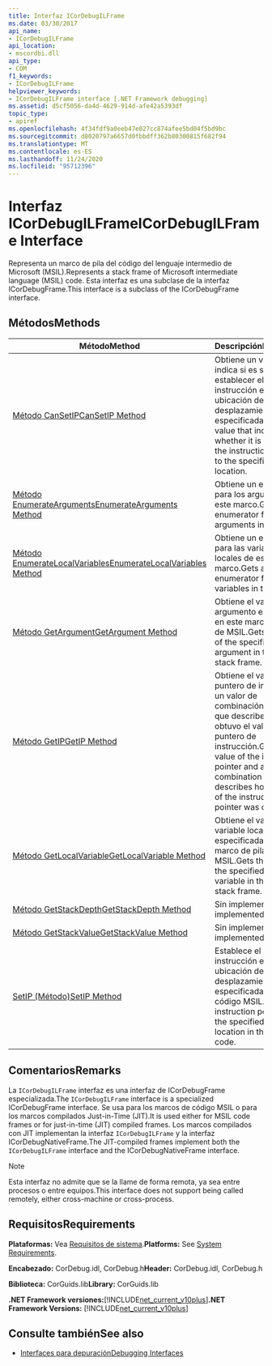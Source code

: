 ```yaml
---
title: Interfaz ICorDebugILFrame
ms.date: 03/30/2017
api_name:
- ICorDebugILFrame
api_location:
- mscordbi.dll
api_type:
- COM
f1_keywords:
- ICorDebugILFrame
helpviewer_keywords:
- ICorDebugILFrame interface [.NET Framework debugging]
ms.assetid: d5cf5056-da4d-4629-914d-afe42a5393df
topic_type:
- apiref
ms.openlocfilehash: 4f34fdf9a0eeb47e027cc874afee5bd04f5bd9bc
ms.sourcegitcommit: d8020797a6657d0fbbdff362b80300815f682f94
ms.translationtype: MT
ms.contentlocale: es-ES
ms.lasthandoff: 11/24/2020
ms.locfileid: "95712396"
---
```

# <a name="icordebugilframe-interface"></a><span data-ttu-id="e4fc9-102">Interfaz ICorDebugILFrame</span><span class="sxs-lookup"><span data-stu-id="e4fc9-102">ICorDebugILFrame Interface</span></span>

<span data-ttu-id="e4fc9-103">Representa un marco de pila del código del lenguaje intermedio de Microsoft (MSIL).</span><span class="sxs-lookup"><span data-stu-id="e4fc9-103">Represents a stack frame of Microsoft intermediate language (MSIL) code.</span></span> <span data-ttu-id="e4fc9-104">Esta interfaz es una subclase de la interfaz ICorDebugFrame.</span><span class="sxs-lookup"><span data-stu-id="e4fc9-104">This interface is a subclass of the ICorDebugFrame interface.</span></span>  
  
## <a name="methods"></a><span data-ttu-id="e4fc9-105">Métodos</span><span class="sxs-lookup"><span data-stu-id="e4fc9-105">Methods</span></span>  
  
|<span data-ttu-id="e4fc9-106">Método</span><span class="sxs-lookup"><span data-stu-id="e4fc9-106">Method</span></span>|<span data-ttu-id="e4fc9-107">Descripción</span><span class="sxs-lookup"><span data-stu-id="e4fc9-107">Description</span></span>|  
|------------|-----------------|  
|[<span data-ttu-id="e4fc9-108">Método CanSetIP</span><span class="sxs-lookup"><span data-stu-id="e4fc9-108">CanSetIP Method</span></span>](icordebugilframe-cansetip-method.md)|<span data-ttu-id="e4fc9-109">Obtiene un valor que indica si es seguro establecer el puntero de instrucción en la ubicación de desplazamiento especificada.</span><span class="sxs-lookup"><span data-stu-id="e4fc9-109">Gets a value that indicates whether it is safe to set the instruction pointer to the specified offset location.</span></span>|  
|[<span data-ttu-id="e4fc9-110">Método EnumerateArguments</span><span class="sxs-lookup"><span data-stu-id="e4fc9-110">EnumerateArguments Method</span></span>](icordebugilframe-enumeratearguments-method.md)|<span data-ttu-id="e4fc9-111">Obtiene un enumerador para los argumentos de este marco.</span><span class="sxs-lookup"><span data-stu-id="e4fc9-111">Gets an enumerator for the arguments in this frame.</span></span>|  
|[<span data-ttu-id="e4fc9-112">Método EnumerateLocalVariables</span><span class="sxs-lookup"><span data-stu-id="e4fc9-112">EnumerateLocalVariables Method</span></span>](icordebugilframe-enumeratelocalvariables-method.md)|<span data-ttu-id="e4fc9-113">Obtiene un enumerador para las variables locales de este marco.</span><span class="sxs-lookup"><span data-stu-id="e4fc9-113">Gets an enumerator for the local variables in this frame.</span></span>|  
|[<span data-ttu-id="e4fc9-114">Método GetArgument</span><span class="sxs-lookup"><span data-stu-id="e4fc9-114">GetArgument Method</span></span>](icordebugilframe-getargument-method.md)|<span data-ttu-id="e4fc9-115">Obtiene el valor del argumento especificado en este marco de pila de MSIL.</span><span class="sxs-lookup"><span data-stu-id="e4fc9-115">Gets the value of the specified argument in this MSIL stack frame.</span></span>|  
|[<span data-ttu-id="e4fc9-116">Método GetIP</span><span class="sxs-lookup"><span data-stu-id="e4fc9-116">GetIP Method</span></span>](icordebugilframe-getip-method.md)|<span data-ttu-id="e4fc9-117">Obtiene el valor del puntero de instrucción y un valor de combinación bit a bit que describe cómo se obtuvo el valor del puntero de instrucción.</span><span class="sxs-lookup"><span data-stu-id="e4fc9-117">Gets the value of the instruction pointer and a bitwise combination value that describes how the value of the instruction pointer was obtained.</span></span>|  
|[<span data-ttu-id="e4fc9-118">Método GetLocalVariable</span><span class="sxs-lookup"><span data-stu-id="e4fc9-118">GetLocalVariable Method</span></span>](icordebugilframe-getlocalvariable-method.md)|<span data-ttu-id="e4fc9-119">Obtiene el valor de la variable local especificada en este marco de pila de MSIL.</span><span class="sxs-lookup"><span data-stu-id="e4fc9-119">Gets the value of the specified local variable in this MSIL stack frame.</span></span>|  
|[<span data-ttu-id="e4fc9-120">Método GetStackDepth</span><span class="sxs-lookup"><span data-stu-id="e4fc9-120">GetStackDepth Method</span></span>](icordebugilframe-getstackdepth-method.md)|<span data-ttu-id="e4fc9-121">Sin implementar.</span><span class="sxs-lookup"><span data-stu-id="e4fc9-121">Not implemented.</span></span>|  
|[<span data-ttu-id="e4fc9-122">Método GetStackValue</span><span class="sxs-lookup"><span data-stu-id="e4fc9-122">GetStackValue Method</span></span>](icordebugilframe-getstackvalue-method.md)|<span data-ttu-id="e4fc9-123">Sin implementar.</span><span class="sxs-lookup"><span data-stu-id="e4fc9-123">Not implemented.</span></span>|  
|[<span data-ttu-id="e4fc9-124">SetIP (Método)</span><span class="sxs-lookup"><span data-stu-id="e4fc9-124">SetIP Method</span></span>](icordebugilframe-setip-method.md)|<span data-ttu-id="e4fc9-125">Establece el puntero de instrucción en la ubicación de desplazamiento especificada en el código MSIL.</span><span class="sxs-lookup"><span data-stu-id="e4fc9-125">Sets the instruction pointer to the specified offset location in the MSIL code.</span></span>|  
  
## <a name="remarks"></a><span data-ttu-id="e4fc9-126">Comentarios</span><span class="sxs-lookup"><span data-stu-id="e4fc9-126">Remarks</span></span>  

 <span data-ttu-id="e4fc9-127">La `ICorDebugILFrame` interfaz es una interfaz de ICorDebugFrame especializada.</span><span class="sxs-lookup"><span data-stu-id="e4fc9-127">The `ICorDebugILFrame` interface is a specialized ICorDebugFrame interface.</span></span> <span data-ttu-id="e4fc9-128">Se usa para los marcos de código MSIL o para los marcos compilados Just-in-Time (JIT).</span><span class="sxs-lookup"><span data-stu-id="e4fc9-128">It is used either for MSIL code frames or for just-in-time (JIT) compiled frames.</span></span> <span data-ttu-id="e4fc9-129">Los marcos compilados con JIT implementan la interfaz `ICorDebugILFrame` y la interfaz ICorDebugNativeFrame.</span><span class="sxs-lookup"><span data-stu-id="e4fc9-129">The JIT-compiled frames implement both the `ICorDebugILFrame` interface and the ICorDebugNativeFrame interface.</span></span>  
  
> [!NOTE]
> <span data-ttu-id="e4fc9-130">Esta interfaz no admite que se la llame de forma remota, ya sea entre procesos o entre equipos.</span><span class="sxs-lookup"><span data-stu-id="e4fc9-130">This interface does not support being called remotely, either cross-machine or cross-process.</span></span>  
  
## <a name="requirements"></a><span data-ttu-id="e4fc9-131">Requisitos</span><span class="sxs-lookup"><span data-stu-id="e4fc9-131">Requirements</span></span>  

 <span data-ttu-id="e4fc9-132">**Plataformas:** Vea [Requisitos de sistema](../../get-started/system-requirements.md).</span><span class="sxs-lookup"><span data-stu-id="e4fc9-132">**Platforms:** See [System Requirements](../../get-started/system-requirements.md).</span></span>  
  
 <span data-ttu-id="e4fc9-133">**Encabezado:** CorDebug.idl, CorDebug.h</span><span class="sxs-lookup"><span data-stu-id="e4fc9-133">**Header:** CorDebug.idl, CorDebug.h</span></span>  
  
 <span data-ttu-id="e4fc9-134">**Biblioteca:** CorGuids.lib</span><span class="sxs-lookup"><span data-stu-id="e4fc9-134">**Library:** CorGuids.lib</span></span>  
  
 <span data-ttu-id="e4fc9-135">**.NET Framework versiones:**[!INCLUDE[net_current_v10plus](../../../../includes/net-current-v10plus-md.md)]</span><span class="sxs-lookup"><span data-stu-id="e4fc9-135">**.NET Framework Versions:** [!INCLUDE[net_current_v10plus](../../../../includes/net-current-v10plus-md.md)]</span></span>  
  
## <a name="see-also"></a><span data-ttu-id="e4fc9-136">Consulte también</span><span class="sxs-lookup"><span data-stu-id="e4fc9-136">See also</span></span>

- [<span data-ttu-id="e4fc9-137">Interfaces para depuración</span><span class="sxs-lookup"><span data-stu-id="e4fc9-137">Debugging Interfaces</span></span>](debugging-interfaces.md)
